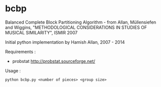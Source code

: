 # bcbp
Balanced Complete Block Partitioning Algorithm - from Allan, Müllensiefen and Wiggins, "METHODOLOGICAL CONSIDERATIONS IN
STUDIES OF MUSICAL SIMILARITY", ISMIR 2007

Initial python implementation by Hamish Allan, 2007 - 2014

Requirements : 

- probstat http://probstat.sourceforge.net/


Usage : 

~~~~
python bcbp.py <number of pieces> <group size> 
~~~~
